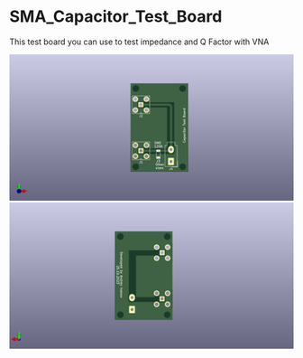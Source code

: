# SMA_Capacitor_Test_Board
This test board you can use to test impedance and Q Factor with VNA

![Top view](https://github.com/EthicalEarth/SMA_Capacitor_Test_Board/blob/main/Gerber/SMA_Kondensator_Tets.png)
![Bottom view](https://github.com/EthicalEarth/SMA_Capacitor_Test_Board/blob/main/Gerber/SMA_Kondensator_Tets_b.png)
